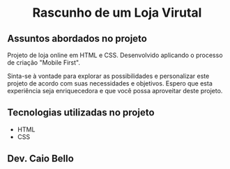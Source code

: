 <h1 align="center">Rascunho de um Loja Virutal</h1>

## Assuntos abordados no projeto

Projeto de loja online em HTML e CSS. 
Desenvolvido aplicando o processo de criação "Mobile First".

Sinta-se à vontade para explorar as possibilidades e personalizar este projeto de acordo com suas necessidades e objetivos. Espero que esta experiência seja enriquecedora e que você possa aproveitar deste projeto.


## Tecnologias utilizadas no projeto
* HTML
* CSS

## Dev. Caio Bello 